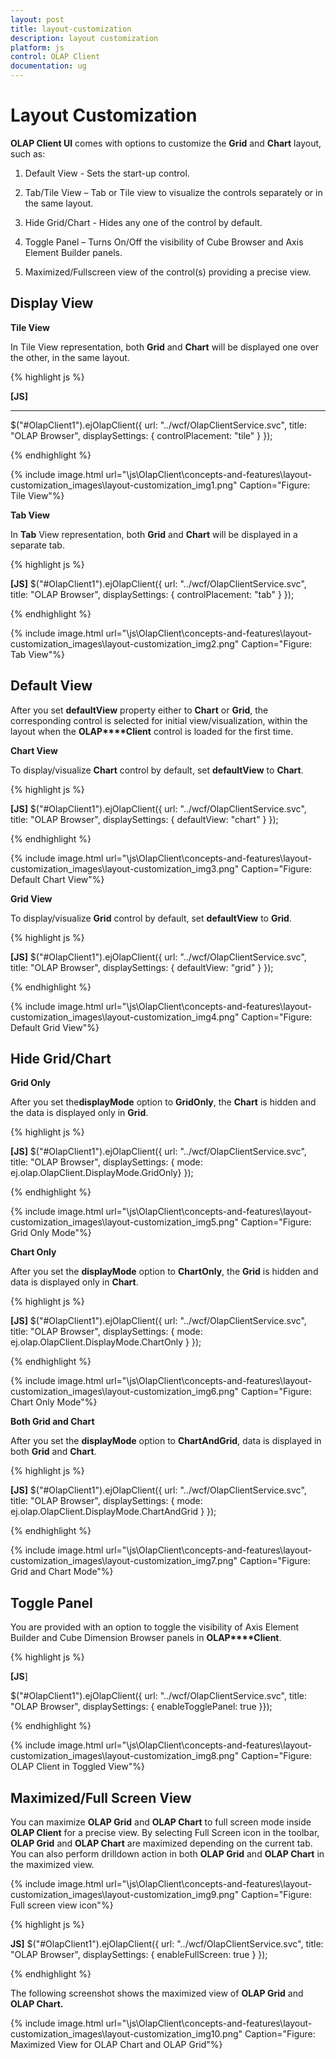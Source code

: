 ```yaml
---
layout: post
title: layout-customization
description: layout customization
platform: js
control: OLAP Client
documentation: ug
---
```


# Layout Customization

**OLAP Client UI** comes with options to customize the **Grid** and **Chart** layout, such as:

1. Default View - Sets the start-up control. 

2. Tab/Tile View – Tab or Tile view to visualize the controls separately or in the same layout. 

3. Hide Grid/Chart - Hides any one of the control by default. 

4. Toggle Panel – Turns On/Off the visibility of Cube Browser and Axis Element Builder panels.  

5. Maximized/Fullscreen view of the control(s) providing a precise view.

## Display View

**Tile View**

In Tile View representation, both **Grid** and **Chart** will be displayed one over the other, in the same layout. 

{% highlight js %}

**[JS]**
****
$("#OlapClient1").ejOlapClient({
    url: "../wcf/OlapClientService.svc", title: "OLAP Browser",
    displaySettings: { controlPlacement: "tile" }
});


{% endhighlight %}



{% include image.html url="\js\OlapClient\concepts-and-features\layout-customization_images\layout-customization_img1.png" Caption="Figure: Tile View"%}

**Tab View**

In **Tab** View representation, both **Grid** and **Chart** will be displayed in a separate tab.

{% highlight js %}

**[JS]**
$("#OlapClient1").ejOlapClient({
    url: "../wcf/OlapClientService.svc", title: "OLAP Browser",
    displaySettings: { controlPlacement: "tab" }
});


{% endhighlight %}



{% include image.html url="\js\OlapClient\concepts-and-features\layout-customization_images\layout-customization_img2.png" Caption="Figure: Tab View"%}

## Default View

After you set **defaultView** property either to **Chart** or **Grid**, the corresponding control is selected for initial view/visualization, within the layout when the **OLAP****Client** control is loaded for the first time. 

**Chart View**

To display/visualize **Chart** control by default, set **defaultView** to **Chart**.


{% highlight js %}

**[JS]**
$("#OlapClient1").ejOlapClient({
    url: "../wcf/OlapClientService.svc", title: "OLAP Browser",
    displaySettings: { defaultView: "chart" }
});


{% endhighlight %}



{% include image.html url="\js\OlapClient\concepts-and-features\layout-customization_images\layout-customization_img3.png" Caption="Figure: Default Chart View"%}

**Grid View**

To display/visualize **Grid** control by default, set **defaultView** to **Grid**.



{% highlight js %}

**[JS]**
$("#OlapClient1").ejOlapClient({
     url: "../wcf/OlapClientService.svc", title: "OLAP Browser",
     displaySettings: { defaultView: "grid" }
 });


{% endhighlight %}

{% include image.html url="\js\OlapClient\concepts-and-features\layout-customization_images\layout-customization_img4.png" Caption="Figure: Default Grid View"%}

## Hide Grid/Chart

**Grid Only**

After you set the**displayMode** option to **GridOnly**, the **Chart** is hidden and the data is displayed only in **Grid**.

{% highlight js %}

**[JS]**
$("#OlapClient1").ejOlapClient({
    url: "../wcf/OlapClientService.svc", title: "OLAP Browser",
    displaySettings: { mode: ej.olap.OlapClient.DisplayMode.GridOnly}
});


{% endhighlight %}

{% include image.html url="\js\OlapClient\concepts-and-features\layout-customization_images\layout-customization_img5.png" Caption="Figure: Grid Only Mode"%}

**Chart Only**

After you set the **displayMode** option to **ChartOnly**, the **Grid** is hidden and data is displayed only in **Chart**.

{% highlight js %}

**[JS]**
$("#OlapClient1").ejOlapClient({
    url: "../wcf/OlapClientService.svc", title: "OLAP Browser",
    displaySettings: { mode: ej.olap.OlapClient.DisplayMode.ChartOnly }
});


{% endhighlight %}

{% include image.html url="\js\OlapClient\concepts-and-features\layout-customization_images\layout-customization_img6.png" Caption="Figure: Chart Only Mode"%}

**Both Grid and Chart**

After you set the **displayMode** option to **ChartAndGrid**, data is displayed in both **Grid** and **Chart**.



{% highlight js %}

**[JS]**
$("#OlapClient1").ejOlapClient({
    url: "../wcf/OlapClientService.svc", title: "OLAP Browser",
    displaySettings: { mode: ej.olap.OlapClient.DisplayMode.ChartAndGrid }
});


{% endhighlight %}

{% include image.html url="\js\OlapClient\concepts-and-features\layout-customization_images\layout-customization_img7.png" Caption="Figure: Grid and Chart Mode"%}

## Toggle Panel

You are provided with an option to toggle the visibility of Axis Element Builder and Cube Dimension Browser panels in **OLAP****Client**.

{% highlight js %}

**[JS**]

$("#OlapClient1").ejOlapClient({
    url: "../wcf/OlapClientService.svc", title: "OLAP Browser",
    displaySettings: { enableTogglePanel: true }});



{% endhighlight %}

{% include image.html url="\js\OlapClient\concepts-and-features\layout-customization_images\layout-customization_img8.png" Caption="Figure: OLAP Client in Toggled View"%}

## Maximized/Full Screen View

You can maximize **OLAP Grid** and **OLAP Chart** to full screen mode inside **OLAP Client** for a precise view. By selecting Full Screen icon in the toolbar, **OLAP Grid** and **OLAP Chart** are maximized depending on the current tab. You can also perform drilldown action in both **OLAP Grid** and **OLAP Chart** in the maximized view.



{% include image.html url="\js\OlapClient\concepts-and-features\layout-customization_images\layout-customization_img9.png" Caption="Figure: Full screen view icon"%}



{% highlight js %}

**JS]**
$("#OlapClient1").ejOlapClient({
    url: "../wcf/OlapClientService.svc", title: "OLAP Browser",
    displaySettings: { enableFullScreen: true }
});


{% endhighlight %}

The following screenshot shows the maximized view of **OLAP Grid** and **OLAP Chart.**



{% include image.html url="\js\OlapClient\concepts-and-features\layout-customization_images\layout-customization_img10.png" Caption="Figure: Maximized View for OLAP Chart and OLAP Grid"%}

